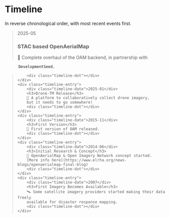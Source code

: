 # Timeline

In reverse chronological order, with most recent events first.

<!-- markdownlint-disable -->

<!-- NOTE the styling for this timeline is bundled in mkdocs as timeline.css -->

> <div class="timeline-container">
>     <div class="timeline-entry">
>         <div class="timeline-date">2025-05</div>
>         <h3>STAC based OpenAerialMap</h3>
>         🚀 Complete overhaul of the OAM backend, in partnership with

          DevelopmentSeed.

>         <div class="timeline-dot"></div>
>     </div>
>     <div class="timeline-entry">
>         <div class="timeline-date">2025-01</div>
>         <h3>Drone-TM Release</h3>
>         🚁 A platform to collaboratively collect drone imagery,
>         but it needs to go somewhere!
>         <div class="timeline-dot"></div>
>     </div>
>     <div class="timeline-entry">
>         <div class="timeline-date">2015-11</div>
>         <h3>First Version</h3>
>         🏁 First version of OAM released.
>         <div class="timeline-dot"></div>
>     </div>
>     <div class="timeline-entry">
>         <div class="timeline-date">2014-06</div>
>         <h3>Initial Research & Concept</h3>
>         🔬 OpenAerialMap & Open Imagery Network concept started.
>         [More info here](https://www.elrha.org/news-blogs/openaerialmap-final-blog)
>         <div class="timeline-dot"></div>
>     </div>
>     <div class="timeline-entry">
>         <div class="timeline-date">2007</div>
>         <h3>First Imagery Becomes Available</h3>
>         🛰️ Some satellite imagery providers started making their data freely
>         available for disaster response mapping.
>         <div class="timeline-dot"></div>
>     </div>
>
> </div>

<!-- markdownlint-restore -->
